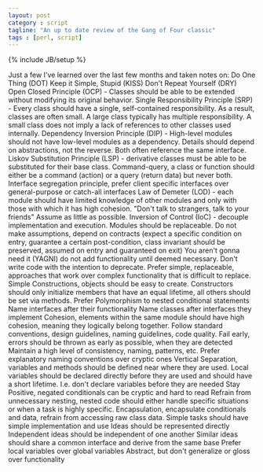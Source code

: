 ```yaml
---
layout: post
category : script
tagline: "An up to date review of the Gang of Four classic"
tags : [perl, script]
---
```

{% include JB/setup %}

Just a few I've learned over the last few months and taken notes on:
Do One Thing (DOT)
Keep it Simple, Stupid (KISS)
Don't Repeat Yourself (DRY)
Open Closed Principle (OCP) - Classes should be able to be extended without modifying its original behavior.
Single Responsibility Principle (SRP) - Every class should have a single, self-contained responsibility. As a result, classes are often small. A large class typically has multiple responsibility. A small class does not imply a lack of references to other classes used internally.
Dependency Inversion Principle (DIP) - High-level modules should not have low-level modules as a dependency. Details should depend on abstractions, not the reverse. Both often reference the same interface.
Liskov Substitution Principle (LSP) - derivative classes must be able to be substituted for their base class.
Command-query, a class or function should either be a command (action) or a query (return data) but never both.
Interface segregation principle, prefer client specific interfaces over general-purpose or catch-all interfaces
Law of Demeter (LOD) - each module should have limited knowledge of other modules and only with those with which it has high cohesion. "Don't talk to strangers, talk to your friends" Assume as little as possible.
Inversion of Control (IoC) - decouple implementation and execution. Modules should be replaceable. Do not make assumptions, depend on contracts (expect a specific condition on entry, guarantee a certain post-condition, class invariant should be preserved, assumed on entry and guaranteed on exit)
You aren't gonna need it (YAGNI) do not add functionality until deemed necessary. Don't write code with the intention to deprecate. Prefer simple, replaceable, approaches that work over complex functionality that is difficult to replace.
Simple Constructions, objects should be easy to create. Constructors should only initialize members that have an equal lifetime, all others should be set via methods.
Prefer Polymorphism to nested conditional statements
Name interfaces after their functionality
Name classes after interfaces they implement
Cohesion, elements within the same module should have high cohesion, meaning they logically belong together.
Follow standard conventions, design guidelines, naming guidelines, code quality.
Fail early, errors should be thrown as early as possible, when they are detected
Maintain a high level of consistency, naming, patterns, etc.
Prefer explanatory naming conventions over cryptic ones
Vertical Separation, variables and methods should be defined near where they are used. Local variables should be declared directly before they are used and should have a short lifetime. I.e. don't declare variables before they are needed
Stay Positive, negated conditionals can be cryptic and hard to read
Refrain from unnecessary nesting, nested code should either handle specific situations or when a task is highly specific.
Encapsulation, encapsulate conditionals and data, refrain from accessing raw class data.
Simple tasks should have simple implementation and use
Ideas should be represented directly
Independent ideas should be independent of one another
Similar ideas should share a common interface and derive from the same base
Prefer local variables over global variables
Abstract, but don't generalize or gloss over functionality

